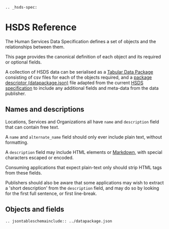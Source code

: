 ```eval_rst
.. _hsds-spec:
```

HSDS Reference
==============

The Human Services Data Specification defines a set of objects and the relationships between them.

This page provides the canonical definition of each object and its required or optional fields.

A collection of HSDS data can be serialised as a [Tabular Data Package](http://specs.frictionlessdata.io/tabular-data-package/) consisting of csv files for each of the objects required, and a [package descriptor (datapackage.json)](http://specs.frictionlessdata.io/tabular-data-package/#specification) file adapted from the current [HSDS specification](https://github.com/openreferral/specification/blob/master/datapackage.json) to include any additional fields and meta-data from the data publisher.

## Names and descriptions

Locations, Services and Organizations all have ```name``` and ```description``` field that can contain free text. 

A ```name``` and ```alternate_name``` field should only ever include plain text, without formatting.

A ```description``` field may include HTML elements or [Markdown](https://en.wikipedia.org/wiki/Markdown), with special characters escaped or encoded. 

Consuming applications that expect plain-text only should strip HTML tags  from these fields. 

Publishers should also be aware that some applications may wish to extract a 'short description' from the ```description``` field, and may do so by looking for the first full sentence, or first line-break. 

## Objects and fields


```eval_rst
.. jsontableschemainclude:: ../datapackage.json
```
 
